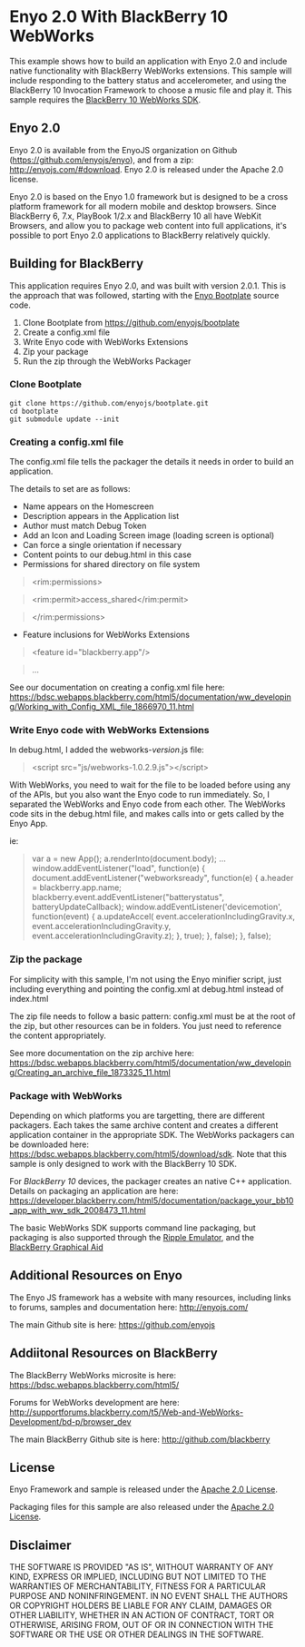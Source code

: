 Enyo 2.0 With BlackBerry 10 WebWorks
====================================

This example shows how to build an application with Enyo 2.0 and include native functionality with BlackBerry WebWorks extensions. This sample will include responding to the battery status and accelerometer, and using the BlackBerry 10 Invocation Framework to choose a music file and play it. This sample requires the [BlackBerry 10 WebWorks SDK](https://developer.blackberry.com/html5/download/).

## Enyo 2.0
Enyo 2.0 is available from the EnyoJS organization on Github (https://github.com/enyojs/enyo), and from a zip: http://enyojs.com/#download. Enyo 2.0 is released under the Apache 2.0 license.

Enyo 2.0 is based on the Enyo 1.0 framework but is designed to be a cross platform framework for all modern mobile and desktop browsers. Since BlackBerry 6, 7.x, PlayBook 1/2.x and BlackBerry 10 all have WebKit Browsers, and allow you to package web content into full applications, it's possible to port Enyo 2.0 applications to BlackBerry relatively quickly. 

## Building for BlackBerry
This application requires Enyo 2.0, and was built with version 2.0.1. This is the approach that was followed, starting with the [Enyo Bootplate](http://enyojs.com/get-enyo/) source code.

1. Clone Bootplate from https://github.com/enyojs/bootplate
2. Create a config.xml file
3. Write Enyo code with WebWorks Extensions
4. Zip your package
5. Run the zip through the WebWorks Packager

### Clone Bootplate
    git clone https://github.com/enyojs/bootplate.git
    cd bootplate
    git submodule update --init

### Creating a config.xml file
The config.xml file tells the packager the details it needs in order to build an application.

The details to set are as follows:
* Name appears on the Homescreen
* Description appears in the Application list
* Author must match Debug Token
* Add an Icon and Loading Screen image (loading screen is optional)
* Can force a single orientation if necessary
* Content points to our debug.html in this case
* Permissions for shared directory on file system

> &lt;rim:permissions&gt;

> 	&lt;rim:permit&gt;access_shared&lt;/rim:permit&gt;

> &lt;/rim:permissions&gt;

* Feature inclusions for WebWorks Extensions

> &lt;feature id="blackberry.app"/&gt;

> ...

See our documentation on creating a config.xml file here: https://bdsc.webapps.blackberry.com/html5/documentation/ww_developing/Working_with_Config_XML_file_1866970_11.html

### Write Enyo code with WebWorks Extensions
In debug.html, I added the webworks-_version_.js file:
> &lt;script src="js/webworks-1.0.2.9.js"&gt;&lt;/script&gt;

With WebWorks, you need to wait for the file to be loaded before using any of the APIs, but you also want the Enyo code to run immediately. So, I separated the WebWorks and Enyo code from each other. The WebWorks code sits in the debug.html file, and makes calls into or gets called by the Enyo App.

ie:
> var a = new App();
> a.renderInto(document.body);
> ...
> window.addEventListener("load", function(e) {
>		document.addEventListener("webworksready", function(e) {
>			a.header = blackberry.app.name;
>			blackberry.event.addEventListener("batterystatus", batteryUpdateCallback);
>			window.addEventListener('devicemotion', function(event) {
>				a.updateAccel(
>					event.accelerationIncludingGravity.x, 
>					event.accelerationIncludingGravity.y, 
>					event.accelerationIncludingGravity.z);
>			}, true);
>		}, false);
>	}, false);

### Zip the package
For simplicity with this sample, I'm not using the Enyo minifier script, just including everything and pointing the config.xml at debug.html instead of index.html

The zip file needs to follow a basic pattern: config.xml must be at the root of the zip, but other resources can be in folders. You just need to reference the content appropriately.

See more documentation on the zip archive here: https://bdsc.webapps.blackberry.com/html5/documentation/ww_developing/Creating_an_archive_file_1873325_11.html

### Package with WebWorks
Depending on which platforms you are targetting, there are different packagers. Each takes the same archive content and creates a different application container in the appropriate SDK. The WebWorks packagers can be downloaded here: https://bdsc.webapps.blackberry.com/html5/download/sdk. Note that this sample is only designed to work with the BlackBerry 10 SDK.

For *BlackBerry 10* devices, the packager creates an native C++ application. Details on packaging an application are here: https://developer.blackberry.com/html5/documentation/package_your_bb10_app_with_ww_sdk_2008473_11.html

The basic WebWorks SDK supports command line packaging, but packaging is also supported through the [Ripple Emulator](https://bdsc.webapps.blackberry.com/html5/documentation/ww_developing/Packaging_your_app_in_Ripple_1904611_11.html), and the [BlackBerry Graphical Aid](http://supportforums.blackberry.com/t5/Testing-and-Deployment/BlackBerry-Tablet-OS-Graphical-Aid/ta-p/1207067)

## Additional Resources on Enyo
The Enyo JS framework has a website with many resources, including links to forums, samples and documentation here: http://enyojs.com/

The main Github site is here: https://github.com/enyojs

## Addiitonal Resources on BlackBerry
The BlackBerry WebWorks microsite is here: https://bdsc.webapps.blackberry.com/html5/

Forums for WebWorks development are here: http://supportforums.blackberry.com/t5/Web-and-WebWorks-Development/bd-p/browser_dev

The main BlackBerry Github site is here: http://github.com/blackberry

## License
Enyo Framework and sample is released under the [Apache 2.0 License](http://www.apache.org/licenses/LICENSE-2.0.html).

Packaging files for this sample are also released under the [Apache 2.0 License](http://www.apache.org/licenses/LICENSE-2.0.html).

## Disclaimer

THE SOFTWARE IS PROVIDED "AS IS", WITHOUT WARRANTY OF ANY KIND, EXPRESS OR IMPLIED, INCLUDING BUT NOT LIMITED TO THE WARRANTIES OF MERCHANTABILITY, FITNESS FOR A PARTICULAR PURPOSE AND NONINFRINGEMENT. IN NO EVENT SHALL THE AUTHORS OR COPYRIGHT HOLDERS BE LIABLE FOR ANY CLAIM, DAMAGES OR OTHER LIABILITY, WHETHER IN AN ACTION OF CONTRACT, TORT OR OTHERWISE, ARISING FROM, OUT OF OR IN CONNECTION WITH THE SOFTWARE OR THE USE OR OTHER DEALINGS IN THE SOFTWARE.